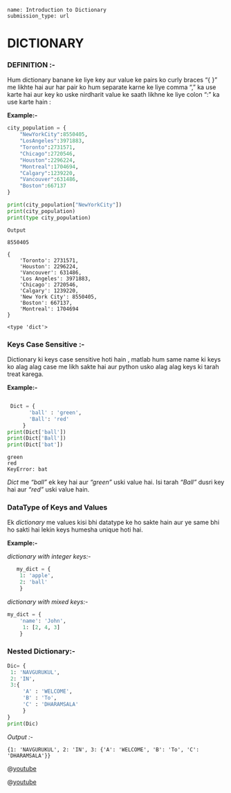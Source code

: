 ```ngMeta
name: Introduction to Dictionary
submission_type: url
```

# DICTIONARY  


### DEFINITION :-

Hum dictionary banane ke liye key aur value ke pairs ko curly braces “{ }” me likhte hai aur har pair ko hum separate karne ke liye comma “,” ka use karte hai aur key ko uske nirdharit value ke saath likhne ke liye colon “:” ka use karte hain :

**Example:-**

```python 
city_population = {
    "NewYorkCity":8550405,
    "LosAngeles":3971883, 
    "Toronto":2731571, 
    "Chicago":2720546, 
    "Houston":2296224, 
    "Montreal":1704694, 
    "Calgary":1239220, 
    "Vancouver":631486, 
    "Boston":667137
}

print(city_population["NewYorkCity"])
print(city_population)
print(type city_population)
 ```

`Output`

```
8550405

{
    'Toronto': 2731571, 
    'Houston': 2296224, 
    'Vancouver': 631486, 
    'Los Angeles': 3971883, 
    'Chicago': 2720546, 
    'Calgary': 1239220, 
    'New York City': 8550405, 
    'Boston': 667137, 
    'Montreal': 1704694
}

<type 'dict'>
 ```

### Keys Case Sensitive :-

Dictionary ki keys case sensitive hoti hain , matlab hum same name ki keys ko alag alag case me likh sakte hai aur python usko alag alag keys ki tarah treat karega.

**Example:-** 

```python

 Dict = {
       'ball' : 'green',
       'Ball': 'red'
     }
print(Dict['ball'])
print(Dict['Ball'])
print(Dict['bat'])
```

```
green
red
KeyError: bat

 ```
*Dict* me *“ball”* ek key hai aur *“green”* uski value hai. Isi tarah *“Ball”* dusri key hai aur *“red”* uski value hain.


### DataType of Keys and Values

Ek *dictionary* me values kisi bhi datatype ke ho sakte hain aur ye same bhi ho sakti hai lekin keys humesha unique hoti hai.

**Example:-** 

*dictionary with integer keys:-*


```python
   my_dict = {
    1: 'apple', 
    2: 'ball'
    }

```


*dictionary with mixed keys:-*

```python 
my_dict = {
    'name': 'John',
     1: [2, 4, 3]
    }
 ```




### Nested Dictionary:-



```python
Dic= {
 1: 'NAVGURUKUL',
 2: 'IN',  
 3:{
     'A' : 'WELCOME',
     'B' : 'To', 
     'C' : 'DHARAMSALA'
     }
}
print(Dic)
 ```
*Output :-*

`{1: 'NAVGURUKUL', 2: 'IN', 3: {'A': 'WELCOME', 'B': 'To', 'C': 'DHARAMSALA'}}`

@[youtube](https://www.youtube.com/watch?v=daefaLgNkw0)

@[youtube](https://www.youtube.com/watch?v=0g1ogNP5doA)